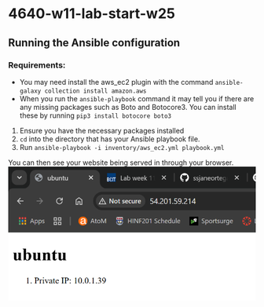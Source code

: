 # 4640-w11-lab-start-w25

## Running the Ansible configuration

### Requirements:

- You may need install the aws_ec2 plugin with the command `ansible-galaxy collection install amazon.aws`
- When you run the `ansible-playbook` command it may tell you if there are any missing packages such as Boto and Botocore3. You can install these by running `pip3 install botocore boto3`

1. Ensure you have the necessary packages installed
2. `cd` into the directory that has your Ansible playbook file.
3. Run `ansible-playbook -i inventory/aws_ec2.yml playbook.yml`

You can then see your website being served in through your browser.
![Alt text](Week%2011%20lab.png)
